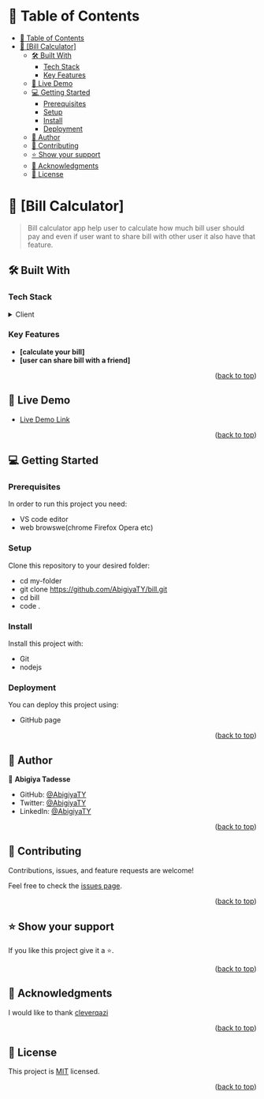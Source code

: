 <a name="readme-top"></a>

# 📗 Table of Contents

- [📗 Table of Contents](#-table-of-contents)
- [📖 \[Bill Calculator\] ](#-bill-calculator-)
  - [🛠 Built With ](#-built-with-)
    - [Tech Stack ](#tech-stack-)
    - [Key Features ](#key-features-)
  - [🚀 Live Demo ](#-live-demo-)
  - [💻 Getting Started ](#-getting-started-)
    - [Prerequisites](#prerequisites)
    - [Setup](#setup)
    - [Install](#install)
    - [Deployment](#deployment)
  - [👤 Author ](#-author-)
  - [🤝 Contributing ](#-contributing-)
  - [⭐️ Show your support ](#️-show-your-support-)
  - [🙏 Acknowledgments ](#-acknowledgments-)
  - [📝 License ](#-license-)

<!-- PROJECT DESCRIPTION -->

# 📖 [Bill Calculator] <a name="about-project"></a>

> Bill calculator app help user to calculate how much bill user should pay and even if user want to share bill with other user it also have that feature.

## 🛠 Built With <a name="built-with"></a>

### Tech Stack <a name="tech-stack"></a>


<details>
  <summary>Client</summary>
  <ul>
    <li><a href="https://www.javascript.com/">JavaScript</a></li>
  </ul>
</details>


<!-- Features -->

### Key Features <a name="key-features"></a>

- **[calculate your bill]**
- **[user can share bill with a friend]**

<p align="right">(<a href="#readme-top">back to top</a>)</p>

<!-- LIVE DEMO -->

## 🚀 Live Demo <a name="live-demo"></a>

- [Live Demo Link](https://google.com)

<p align="right">(<a href="#readme-top">back to top</a>)</p>

<!-- GETTING STARTED -->

## 💻 Getting Started <a name="getting-started"></a>

### Prerequisites

In order to run this project you need:

* VS code editor
* web browswe(chrome Firefox Opera etc)


### Setup

Clone this repository to your desired folder:

- cd my-folder
- git clone https://github.com/AbigiyaTY/bill.git
- cd bill
- code .
### Install

Install this project with:

* Git 
* nodejs 

### Deployment

You can deploy this project using:

- GitHub page

<p align="right">(<a href="#readme-top">back to top</a>)</p>

<!-- AUTHORS -->

## 👤 Author <a name="authors"></a>

👤 **Abigiya Tadesse**

- GitHub: [@AbigiyaTY](https://github.com/AbigiyaTY)
- Twitter: [@AbigiyaTY](https://twitter.com/AbigiyaTY)
- LinkedIn: [@AbigiyaTY](https://www.linkedin.com/in/abigiyaty)


<p align="right">(<a href="#readme-top">back to top</a>)</p>

<!-- CONTRIBUTING -->

## 🤝 Contributing <a name="contributing"></a>

Contributions, issues, and feature requests are welcome!

Feel free to check the [issues page](../../issues/).

<p align="right">(<a href="#readme-top">back to top</a>)</p>

<!-- SUPPORT -->

## ⭐️ Show your support <a name="support"></a>


If you like this project give it a ⭐️.

<p align="right">(<a href="#readme-top">back to top</a>)</p>

<!-- ACKNOWLEDGEMENTS -->

## 🙏 Acknowledgments <a name="acknowledgements"></a>

I would like to thank [cleverqazi](https://twitter.com/cleverqazi)

<p align="right">(<a href="#readme-top">back to top</a>)</p>


<!-- LICENSE -->

## 📝 License <a name="license"></a>

This project is [MIT](./MIT.md) licensed.


<p align="right">(<a href="#readme-top">back to top</a>)</p>
